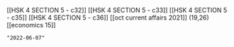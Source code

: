 [[HSK 4 SECTION 5 - c32]]
[[HSK 4 SECTION 5 - c33]]
[[HSK 4 SECTION 5 - c35]]
[[HSK 4 SECTION 5 - c36]]
[[oct current affairs 2021]] (19,26)
[[economics 15]]

```query 2021-11-29 01:27
"2022-06-07"
```